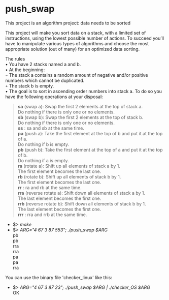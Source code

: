 # push_swap
This project is an algorithm project: data needs to be sorted

This project will make you sort data on a stack, with a limited set of instructions, using
the lowest possible number of actions. To succeed you’ll have to manipulate various
types of algorithms and choose the most appropriate solution (out of many) for an
optimized data sorting.




The rules <br>
• You have 2 stacks named a and b. <br>
• At the beginning: <br>
   ◦ The stack a contains a random amount of negative and/or positive numbers which cannot be duplicated. <br>
   ◦ The stack b is empty. <br>
• The goal is to sort in ascending order numbers into stack a. To do so you have the
following operations at your disposal: <br>
> **sa** (swap a): Swap the first 2 elements at the top of stack a. <br>
Do nothing if there is only one or no elements. <br>
**sb** (swap b): Swap the first 2 elements at the top of stack b. <br>
Do nothing if there is only one or no elements. <br>
**ss** : sa and sb at the same time. <br>
**pa** (push a): Take the first element at the top of b and put it at the top of a. <br>
Do nothing if b is empty. <br>
**pb** (push b): Take the first element at the top of a and put it at the top of b. <br>
Do nothing if a is empty. <br>
**ra** (rotate a): Shift up all elements of stack a by 1. <br>
The first element becomes the last one. <br>
**rb** (rotate b): Shift up all elements of stack b by 1. <br>
The first element becomes the last one. <br>
**rr** : ra and rb at the same time. <br>
**rra** (reverse rotate a): Shift down all elements of stack a by 1. <br>
The last element becomes the first one. <br>
**rrb** (reverse rotate b): Shift down all elements of stack b by 1. <br>
The last element becomes the first one. <br>
**rrr** : rra and rrb at the same time. <br>


- $> *make*
- $> *ARG="4 67 3 87 553"; ./push_swap $ARG* <br>
  pb <br>
  pb <br>
  rra <br>
  rra <br>
  pa <br>
  pa <br>
  rra <br>


You can use the binary file 'checker_linux' like this:
- $> *ARG="4 67 3 87 23"; ./push_swap $ARG | ./checker_OS $ARG*  <br>
   OK
